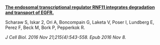 [**The endosomal transcriptional regulator RNF11 integrates degradation and transport of EGFR.**](https://www.ncbi.nlm.nih.gov/pubmed/27872256)

Scharaw S, Iskar 2, Ori A, Boncompain G, Laketa V, Poser I, Lundberg E, Perez F, Beck M, Bork P, Pepperkok R.

*J Cell Biol. 2016 Nov 21;215(4):543-558. Epub 2016 Nov 8.*
